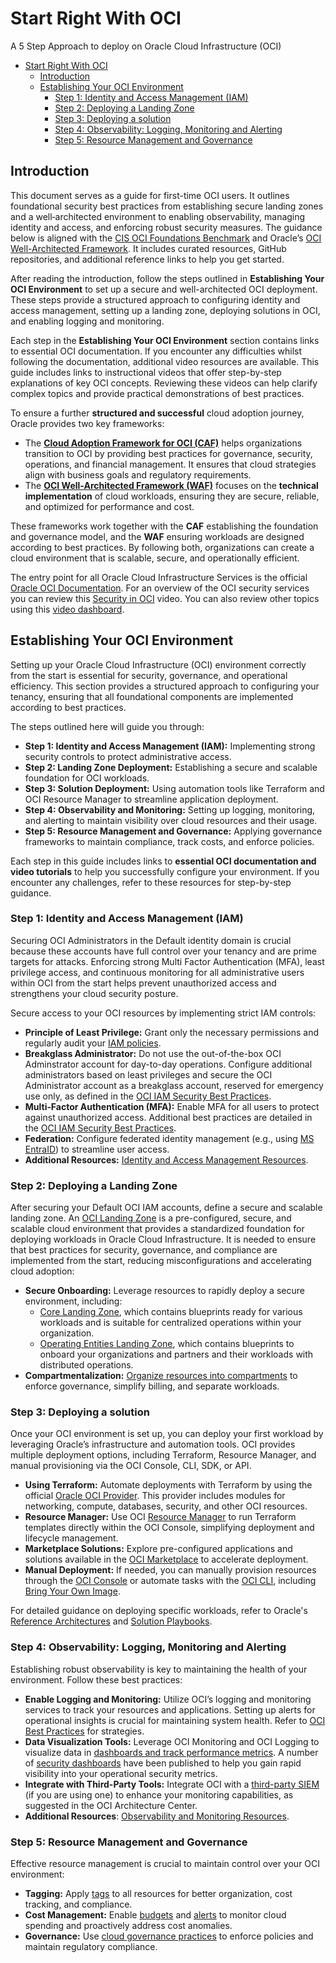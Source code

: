 # Start Right With OCI

A 5 Step Approach to deploy on Oracle Cloud Infrastructure (OCI)

- [Start Right With OCI](#start-right-with-oci)
  - [Introduction](#introduction)
  - [Establishing Your OCI Environment](#establishing-your-oci-environment)
    - [Step 1: Identity and Access Management (IAM)](#step-1-identity-and-access-management-iam)
    - [Step 2: Deploying a Landing Zone](#step-2-deploying-a-landing-zone)
    - [Step 3: Deploying a solution](#step-3-deploying-a-solution)
    - [Step 4: Observability: Logging, Monitoring and Alerting](#step-4-observability-logging-monitoring-and-alerting)
    - [Step 5: Resource Management and Governance](#step-5-resource-management-and-governance)

## Introduction

This document serves as a guide for first-time OCI users. It outlines foundational security best practices from establishing secure landing zones and a well‑architected environment to enabling observability, managing identity and access, and enforcing robust security measures. The guidance below is aligned with the [CIS OCI Foundations Benchmark](https://www.cisecurity.org/benchmark/oracle_cloud) and Oracle’s [OCI Well-Architected Framework](https://docs.oracle.com/en/solutions/oci-best-practices/index.html). It includes curated resources, GitHub repositories, and additional reference links to help you get started.  

After reading the introduction, follow the steps outlined in **Establishing Your OCI Environment** to set up a secure and well-architected OCI deployment. These steps provide a structured approach to configuring identity and access management, setting up a landing zone, deploying solutions in OCI, and enabling logging and monitoring.  

Each step in the **Establishing Your OCI Environment** section contains links to essential OCI documentation. If you encounter any difficulties whilst following the documentation, additional video resources are available. This guide includes links to instructional videos that offer step-by-step explanations of key OCI concepts. Reviewing these videos can help clarify complex topics and provide practical demonstrations of best practices.  

To ensure a further **structured and successful** cloud adoption journey, Oracle provides two key frameworks:  

- The **[Cloud Adoption Framework for OCI (CAF)](https://www.oracle.com/cloud/cloud-adoption-framework/)**  helps organizations transition to OCI by providing best practices for governance, security, operations, and financial management. It ensures that cloud strategies align with business goals and regulatory requirements.  
- The **[OCI Well-Architected Framework (WAF)](https://docs.oracle.com/en/solutions/oci-best-practices/index.html)**  focuses on the **technical implementation** of cloud workloads, ensuring they are secure, reliable, and optimized for performance and cost.  

These frameworks work together with the **CAF** establishing the foundation and governance model, and the **WAF** ensuring workloads are designed according to best practices. By following both, organizations can create a cloud environment that is scalable, secure, and operationally efficient.  

The entry point for all Oracle Cloud Infrastructure Services is the official [Oracle OCI Documentation](https://docs.oracle.com/en-us/iaas/Content/home.htm).
For an overview of the OCI security services you can review this [Security in OCI](https://videohub.oracle.com/media/Kick+off+your+Oracle+Cloud+Journey+-+Part+3/1_om5n1tll) video. You can also review other topics using this [video dashboard](https://www.oracle.com/uk/cloud/architecture-center/oci-in-5/).

## Establishing Your OCI Environment  

Setting up your Oracle Cloud Infrastructure (OCI) environment correctly from the start is essential for security, governance, and operational efficiency. This section provides a structured approach to configuring your tenancy, ensuring that all foundational components are implemented according to best practices.  

The steps outlined here will guide you through:  

- **Step 1: Identity and Access Management (IAM):** Implementing strong security controls to protect administrative access.  
- **Step 2: Landing Zone Deployment:** Establishing a secure and scalable foundation for OCI workloads.  
- **Step 3: Solution Deployment:** Using automation tools like Terraform and OCI Resource Manager to streamline application deployment.  
- **Step 4: Observability and Monitoring:** Setting up logging, monitoring, and alerting to maintain visibility over cloud resources and their usage. 
- **Step 5: Resource Management and Governance:** Applying governance frameworks to maintain compliance, track costs, and enforce policies.  

Each step in this guide includes links to **essential OCI documentation and video tutorials** to help you successfully configure your environment. If you encounter any challenges, refer to these resources for step-by-step guidance.  

### Step 1: Identity and Access Management (IAM)

Securing OCI Administrators in the Default identity domain is crucial because these accounts have full control over your tenancy and are prime targets for attacks. Enforcing strong Multi Factor Authentication (MFA), least privilege access, and continuous monitoring for all administrative users within OCI from the start helps prevent unauthorized access and strengthens your cloud security posture. 

Secure access to your OCI resources by implementing strict IAM controls:

- **Principle of Least Privilege:** Grant only the necessary permissions and regularly audit your [IAM policies](https://www.ateam-oracle.com/post/oci-iam-policies-best-practices).
- **Breakglass Administrator:** Do not use the out-of-the-box OCI Adminstrator account for day-to-day operations. Configure additional administrators based on least privileges and secure the OCI Administrator account as a breakglass account, reserved for emergency use only, as defined in the [OCI IAM Security Best Practices](https://docs.oracle.com/en-us/iaas/Content/Security/Reference/iam_security.htm#Securing_IAM).
- **Multi‑Factor Authentication (MFA):** Enable MFA for all users to protect against unauthorized access. Additional best practices are detailed in the [OCI IAM Security Best Practices](https://docs.oracle.com/en-us/iaas/Content/Security/Reference/iam_security.htm#Securing_IAM).
- **Federation:** Configure federated identity management (e.g., using [MS EntraID](https://docs.oracle.com/en-us/iaas/Content/Identity/Concepts/federation.htm)) to streamline user access.
- **Additional Resources:** [Identity and Access Management Resources](https://github.com/oracle-quickstart/oci-self-service-security-guide/tree/main/3-Identity-and-Access-Management).

### Step 2: Deploying a Landing Zone

After securing your Default OCI IAM accounts, define a secure and scalable landing zone. An [OCI Landing Zone](https://github.com/oci-landing-zones/) is a pre-configured, secure, and scalable cloud environment that provides a standardized foundation for deploying workloads in Oracle Cloud Infrastructure. It is needed to ensure that best practices for security, governance, and compliance are implemented from the start, reducing misconfigurations and accelerating cloud adoption:

- **Secure Onboarding:** Leverage resources to rapidly deploy a secure environment, including:
  - [Core Landing Zone](https://github.com/oci-landing-zones/terraform-oci-core-landingzone), which contains blueprints ready for various workloads and is suitable for centralized operations within your organization.
  - [Operating Entities Landing Zone](https://github.com/oci-landing-zones/oci-landing-zone-operating-entities), which contains blueprints to onboard your organizations and partners and their workloads with distributed operations.
- **Compartmentalization:** [Organize resources into compartments](https://docs.oracle.com/en-us/iaas/Content/Identity/Tasks/managingcompartments.htm#Working) to enforce governance, simplify billing, and separate workloads.

### Step 3: Deploying a solution 

Once your OCI environment is set up, you can deploy your first workload by leveraging Oracle’s infrastructure and automation tools. OCI provides multiple deployment options, including Terraform, Resource Manager, and manual provisioning via the OCI Console, CLI, SDK, or API.

- **Using Terraform:** Automate deployments with Terraform by using the official [Oracle OCI Provider](https://registry.terraform.io/providers/oracle/oci/latest/docs). This provider includes modules for networking, compute, databases, security, and other OCI resources.
- **Resource Manager:** Use OCI [Resource Manager](https://docs.oracle.com/en-us/iaas/Content/ResourceManager/Concepts/resourcemanager.htm) to run Terraform templates directly within the OCI Console, simplifying deployment and lifecycle management.
- **Marketplace Solutions:** Explore pre-configured applications and solutions available in the [OCI Marketplace](https://cloudmarketplace.oracle.com/marketplace/en_US/homePage.jspx) to accelerate deployment.
- **Manual Deployment:** If needed, you can manually provision resources through the [OCI Console](https://docs.oracle.com/en-us/iaas/Content/GSG/Tasks/launchinginstance.htm) or automate tasks with the [OCI CLI](https://docs.oracle.com/en-us/iaas/Content/API/Concepts/cliconcepts.htm), including [Bring Your Own Image](https://docs.oracle.com/en-us/iaas/Content/Compute/References/bringyourownimage.htm).

For detailed guidance on deploying specific workloads, refer to Oracle's [Reference Architectures](https://www.oracle.com/cloud/architecture-center/) and [Solution Playbooks](https://docs.oracle.com/solutions/).

### Step 4: Observability: Logging, Monitoring and Alerting

Establishing robust observability is key to maintaining the health of your environment. Follow these best practices:

- **Enable Logging and Monitoring:** Utilize OCI’s logging and monitoring services to track your resources and applications. Setting up alerts for operational insights is crucial for maintaining system health. Refer to [OCI Best Practices](https://docs.oracle.com/en/solutions/oci-best-practices/index.html) for strategies.
- **Data Visualization Tools:** Leverage OCI Monitoring and OCI Logging to visualize data in [dashboards and track performance metrics](https://docs.oracle.com/en-us/iaas/Content/Dashboards/Tasks/dashboards.htm). A number of [security dashboards](https://blogs.oracle.com/observability/post/oracle-cloud-infrastructure-security-fundamentals-dashboards-using-oci-logging-analytics) have been published to help you gain rapid visibility into your operational security metrics.
- **Integrate with Third-Party Tools:** Integrate OCI with a [third-party SIEM](https://docs.oracle.com/solutions/?q=SIEM&cType=reference-architectures%2Csolution-playbook%2Cbuilt-deployed&sort=date-desc&lang=en) (if you are using one) to enhance your monitoring capabilities, as suggested in the OCI Architecture Center.
- **Additional Resources**: [Observability and Monitoring Resources](https://github.com/oracle-quickstart/oci-self-service-security-guide/tree/main/1-Logging-Monitoring-and-Alerting#logging-monitoring-and-alerting).

### Step 5: Resource Management and Governance

Effective resource management is crucial to maintain control over your OCI environment:

- **Tagging:** Apply [tags](https://docs.oracle.com/en-us/iaas/Content/Tagging/Concepts/taggingoverview.htm) to all resources for better organization, cost tracking, and compliance.
- **Cost Management:** Enable [budgets](https://docs.oracle.com/en-us/iaas/Content/Billing/Tasks/managingbudgets.htm) and [alerts](https://docs.oracle.com/en-us/iaas/Content/Billing/Tasks/managingalertrules.htm) to monitor cloud spending and proactively address cost anomalies.
- **Governance:** Use [cloud governance practices](https://docs.oracle.com/en/solutions/foundational-oci-governance-model/index.html) to enforce policies and maintain regulatory compliance.
